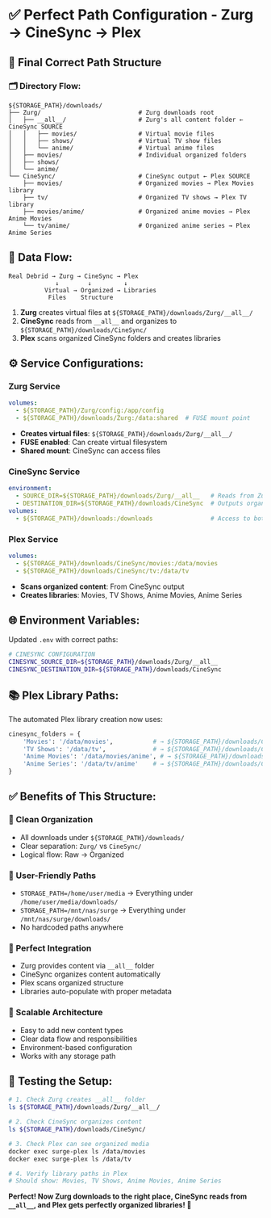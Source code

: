 # ✅ Perfect Path Configuration - Zurg → CineSync → Plex

## 🎯 **Final Correct Path Structure**

### **🗂️ Directory Flow:**
```
${STORAGE_PATH}/downloads/
├── Zurg/                           # Zurg downloads root
│   ├── __all__/                    # Zurg's all content folder ← CineSync SOURCE
│   │   ├── movies/                 # Virtual movie files
│   │   ├── shows/                  # Virtual TV show files  
│   │   └── anime/                  # Virtual anime files
│   ├── movies/                     # Individual organized folders
│   ├── shows/
│   └── anime/
└── CineSync/                       # CineSync output ← Plex SOURCE
    ├── movies/                     # Organized movies → Plex Movies library
    ├── tv/                         # Organized TV shows → Plex TV library
    ├── movies/anime/               # Organized anime movies → Plex Anime Movies
    └── tv/anime/                   # Organized anime series → Plex Anime Series
```

## 🔄 **Data Flow:**

```
Real Debrid → Zurg → CineSync → Plex
             ↓        ↓         ↓
          Virtual → Organized → Libraries
           Files    Structure
```

1. **Zurg** creates virtual files at `${STORAGE_PATH}/downloads/Zurg/__all__/`
2. **CineSync** reads from `__all__` and organizes to `${STORAGE_PATH}/downloads/CineSync/`
3. **Plex** scans organized CineSync folders and creates libraries

## ⚙️ **Service Configurations:**

### **Zurg Service**
```yaml
volumes:
  - ${STORAGE_PATH}/Zurg/config:/app/config
  - ${STORAGE_PATH}/downloads/Zurg:/data:shared  # FUSE mount point
```
- **Creates virtual files**: `${STORAGE_PATH}/downloads/Zurg/__all__/`
- **FUSE enabled**: Can create virtual filesystem
- **Shared mount**: CineSync can access files

### **CineSync Service** 
```yaml
environment:
  - SOURCE_DIR=${STORAGE_PATH}/downloads/Zurg/__all__   # Reads from Zurg
  - DESTINATION_DIR=${STORAGE_PATH}/downloads/CineSync  # Outputs organized files
volumes:
  - ${STORAGE_PATH}/downloads:/downloads                # Access to both folders
```

### **Plex Service**
```yaml
volumes:
  - ${STORAGE_PATH}/downloads/CineSync/movies:/data/movies
  - ${STORAGE_PATH}/downloads/CineSync/tv:/data/tv
```
- **Scans organized content**: From CineSync output
- **Creates libraries**: Movies, TV Shows, Anime Movies, Anime Series

## 🌐 **Environment Variables:**

Updated `.env` with correct paths:
```bash
# CINESYNC CONFIGURATION  
CINESYNC_SOURCE_DIR=${STORAGE_PATH}/downloads/Zurg/__all__
CINESYNC_DESTINATION_DIR=${STORAGE_PATH}/downloads/CineSync
```

## 📚 **Plex Library Paths:**

The automated Plex library creation now uses:
```python
cinesync_folders = {
    'Movies': '/data/movies',           # → ${STORAGE_PATH}/downloads/CineSync/movies
    'TV Shows': '/data/tv',             # → ${STORAGE_PATH}/downloads/CineSync/tv  
    'Anime Movies': '/data/movies/anime', # → ${STORAGE_PATH}/downloads/CineSync/movies/anime
    'Anime Series': '/data/tv/anime'    # → ${STORAGE_PATH}/downloads/CineSync/tv/anime
}
```

## ✅ **Benefits of This Structure:**

### **🎯 Clean Organization**
- All downloads under `${STORAGE_PATH}/downloads/`
- Clear separation: `Zurg/` vs `CineSync/`
- Logical flow: Raw → Organized

### **📁 User-Friendly Paths**
- `STORAGE_PATH=/home/user/media` → Everything under `/home/user/media/downloads/`
- `STORAGE_PATH=/mnt/nas/surge` → Everything under `/mnt/nas/surge/downloads/`
- No hardcoded paths anywhere

### **🔄 Perfect Integration**
- Zurg provides content via `__all__` folder
- CineSync organizes content automatically  
- Plex scans organized structure
- Libraries auto-populate with proper metadata

### **🚀 Scalable Architecture**
- Easy to add new content types
- Clear data flow and responsibilities
- Environment-based configuration
- Works with any storage path

## 🧪 **Testing the Setup:**

```bash
# 1. Check Zurg creates __all__ folder
ls ${STORAGE_PATH}/downloads/Zurg/__all__/

# 2. Check CineSync organizes content  
ls ${STORAGE_PATH}/downloads/CineSync/

# 3. Check Plex can see organized media
docker exec surge-plex ls /data/movies
docker exec surge-plex ls /data/tv

# 4. Verify library paths in Plex
# Should show: Movies, TV Shows, Anime Movies, Anime Series
```

**Perfect! Now Zurg downloads to the right place, CineSync reads from `__all__`, and Plex gets perfectly organized libraries! 🎉**
